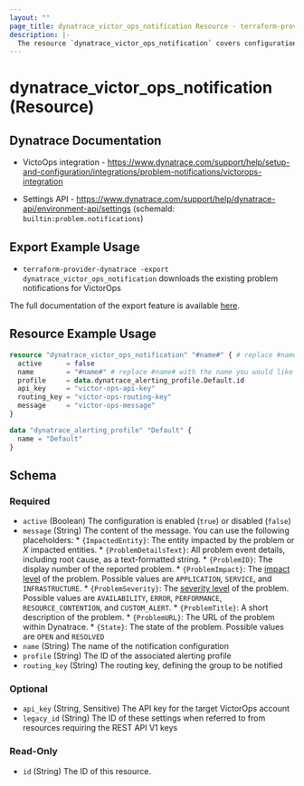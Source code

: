```yaml
---
layout: ""
page_title: dynatrace_victor_ops_notification Resource - terraform-provider-dynatrace"
description: |-
  The resource `dynatrace_victor_ops_notification` covers configuration problem notifications sent to VictorOps
---
```


# dynatrace_victor_ops_notification (Resource)

## Dynatrace Documentation

- VictoOps integration - https://www.dynatrace.com/support/help/setup-and-configuration/integrations/problem-notifications/victorops-integration

- Settings API - https://www.dynatrace.com/support/help/dynatrace-api/environment-api/settings (schemaId: `builtin:problem.notifications`)

## Export Example Usage

- `terraform-provider-dynatrace -export dynatrace_victor_ops_notification` downloads the existing problem notifications for VictorOps

The full documentation of the export feature is available [here](https://registry.terraform.io/providers/dynatrace-oss/dynatrace/latest/docs/guides/export-v2).

## Resource Example Usage

```terraform
resource "dynatrace_victor_ops_notification" "#name#" { # replace #name# with the name you would like your resource be known within your Terraform Module
  active      = false
  name        = "#name#" # replace #name# with the name you would like your entry to be displayed within the Dynatrace Web UI
  profile     = data.dynatrace_alerting_profile.Default.id
  api_key     = "victor-ops-api-key"
  routing_key = "victor-ops-routing-key"
  message     = "victor-ops-message"
}

data "dynatrace_alerting_profile" "Default" {
  name = "Default"
}
```

<!-- schema generated by tfplugindocs -->
## Schema

### Required

- `active` (Boolean) The configuration is enabled (`true`) or disabled (`false`)
- `message` (String) The content of the message.  You can use the following placeholders:  * `{ImpactedEntity}`: The entity impacted by the problem or *X* impacted entities.  * `{ProblemDetailsText}`: All problem event details, including root cause, as a text-formatted string.  * `{ProblemID}`: The display number of the reported problem.  * `{ProblemImpact}`: The [impact level](https://www.dynatrace.com/support/help/shortlink/impact-analysis) of the problem. Possible values are `APPLICATION`, `SERVICE`, and `INFRASTRUCTURE`.  * `{ProblemSeverity}`: The [severity level](https://www.dynatrace.com/support/help/shortlink/event-types) of the problem. Possible values are `AVAILABILITY`, `ERROR`, `PERFORMANCE`, `RESOURCE_CONTENTION`, and `CUSTOM_ALERT`.  * `{ProblemTitle}`: A short description of the problem.  * `{ProblemURL}`: The URL of the problem within Dynatrace.  * `{State}`: The state of the problem. Possible values are `OPEN` and `RESOLVED`
- `name` (String) The name of the notification configuration
- `profile` (String) The ID of the associated alerting profile
- `routing_key` (String) The routing key, defining the group to be notified

### Optional

- `api_key` (String, Sensitive) The API key for the target VictorOps account
- `legacy_id` (String) The ID of these settings when referred to from resources requiring the REST API V1 keys

### Read-Only

- `id` (String) The ID of this resource.
 
